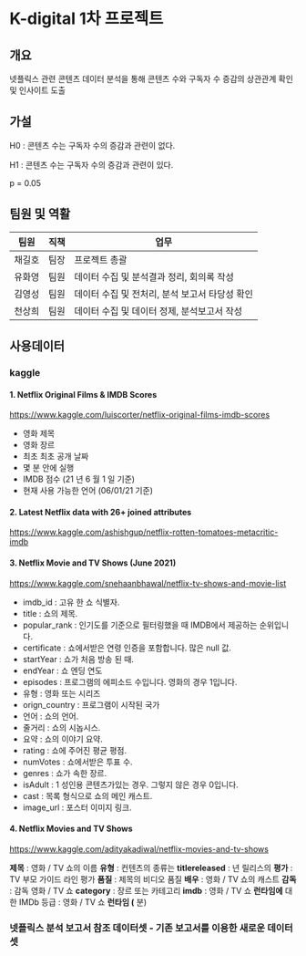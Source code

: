 # K-digital 1차 프로젝트



## 개요

넷플릭스 관련 콘텐츠 데이터 분석을 통해 콘텐츠 수와 구독자 수 증감의 상관관계 확인 및 인사이트 도출



## 가설

H0 : 콘텐츠 수는 구독자 수의 증감과 관련이 없다.

H1 : 콘텐츠 수는 구독자 수의 증감과 관련이 있다.

p = 0.05



## 팀원 및 역활

| 팀원   | 직책 | 업무                                           |
| ------ | ---- | ---------------------------------------------- |
| 채길호 | 팀장 | 프로젝트 총괄                                  |
| 유화영 | 팀원 | 데이터 수집 및 분석결과 정리, 회의록 작성      |
| 김영성 | 팀원 | 데이터 수집 및 전처리, 분석 보고서 타당성 확인 |
| 천상희 | 팀원 | 데이터 수집 및 데이터 정제, 분석보고서 작성    |



## 사용데이터

### kaggle 

#### 1. Netflix Original Films & IMDB Scores

 https://www.kaggle.com/luiscorter/netflix-original-films-imdb-scores

- 영화 제목
- 영화 장르
- 최초 최초 공개 날짜
- 몇 분 안에 실행
- IMDB 점수 (21 년 6 월 1 일 기준)
- 현재 사용 가능한 언어 (06/01/21 기준)

#### 2. Latest Netflix data with 26+ joined attributes

https://www.kaggle.com/ashishgup/netflix-rotten-tomatoes-metacritic-imdb



#### 3. Netflix Movie and TV Shows (June 2021)

https://www.kaggle.com/snehaanbhawal/netflix-tv-shows-and-movie-list

- imdb_id : 고유 한 쇼 식별자.
- title : 쇼의 제목.
- popular_rank : 인기도를 기준으로 필터링했을 때 IMDB에서 제공하는 순위입니다.
- certificate : 쇼에서받은 연령 인증을 포함합니다. 많은 null 값.
- startYear : 쇼가 처음 방송 된 때.
- endYear : 쇼 엔딩 연도
- episodes : 프로그램의 에피소드 수입니다. 영화의 경우 1입니다.
- 유형 : 영화 또는 시리즈
- orign_country : 프로그램이 시작된 국가
- 언어 : 쇼의 언어.
- 줄거리 : 쇼의 시놉시스.
- 요약 : 쇼의 이야기 요약.
- rating : 쇼에 주어진 평균 평점.
- numVotes : 쇼에서받은 투표 수.
- genres : 쇼가 속한 장르.
- isAdult : 1 성인용 콘텐츠가있는 경우. 그렇지 않은 경우 0입니다.
- cast : 목록 형식으로 쇼의 메인 캐스트.
- image_url : 포스터 이미지 링크.



#### 4. Netflix Movies and TV Shows

https://www.kaggle.com/adityakadiwal/netflix-movies-and-tv-shows

**제목** : 영화 / TV 쇼의 이름
**유형** : 컨텐츠의 종류는
**titlereleased** : 년 릴리스의
**평가** : TV 부모 가이드 라인 평가
**품질** : 제목의 비디오 품질
**배우** : 영화 / TV 쇼의 캐스트
**감독** : 감독 영화 / TV 쇼
**category** : 장르 또는 카테고리
**imdb** : 영화 / TV 쇼
**런타임에** 대한 IMDb 등급 : 영화 / TV 쇼 **런타임 (** 분)



### 넷플릭스 분석 보고서 참조 데이터셋 - 기존 보고서를 이용한 새로운 데이터셋

